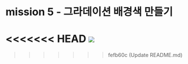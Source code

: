 # mission 5 - 그라데이션 배경색 만들기

<<<<<<< HEAD
<img src="https://user-images.githubusercontent.com/102863300/164452922-ce7a4f5e-657c-4380-8fd6-26a7a2329997.gif">
=======
>>>>>>> fefb60c (Update README.md)
